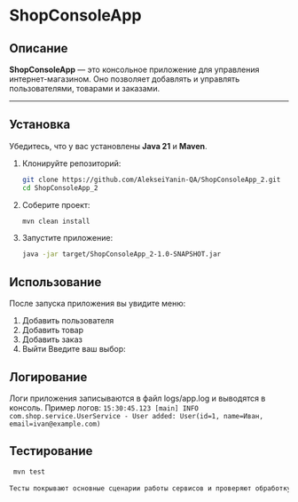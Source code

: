 # ShopConsoleApp

## Описание

**ShopConsoleApp** — это консольное приложение для управления интернет-магазином. Оно позволяет добавлять и управлять пользователями, товарами и заказами.

---

## Установка

Убедитесь, что у вас установлены **Java 21** и **Maven**.

1. Клонируйте репозиторий:

   ```bash
   git clone https://github.com/AlekseiYanin-QA/ShopConsoleApp_2.git
   cd ShopConsoleApp_2

2. Соберите проект:

   ```bash
   mvn clean install
   
3. Запустите приложение:

   ```bash
   java -jar target/ShopConsoleApp_2-1.0-SNAPSHOT.jar

## Использование

После запуска приложения вы увидите меню:

1. Добавить пользователя
2. Добавить товар
3. Добавить заказ
4. Выйти
   Введите ваш выбор:

## Логирование
Логи приложения записываются в файл logs/app.log и выводятся в консоль. 
Пример логов:
`
15:30:45.123 [main] INFO  com.shop.service.UserService - User added: User(id=1, name=Иван, email=ivan@example.com) `


## Тестирование

  ```bash
   mvn test  
   
Тесты покрывают основные сценарии работы сервисов и проверяют обработку исключений.

